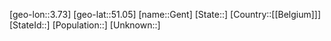 ﻿---
location: [51.05,3.73]
mapzoom: [7,12] 
mapmarker: city 
type: City
tags:
- geo/City


SpocWebEntityId: 30412
isDeleted: false
confidential: public

---
[geo-lon::3.73]
[geo-lat::51.05]
[name::Gent]
[State::]
[Country::[[Belgium]]]
[StateId::]
[Population::]
[Unknown::]

